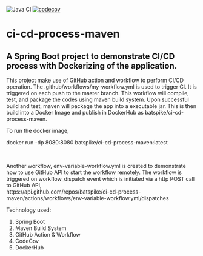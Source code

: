 ![Java CI](https://github.com/batspike/ci-cd-process-maven/workflows/Java%20CI/badge.svg?branch=master)
[![codecov](https://codecov.io/github/batspike/ci-cd-process-maven/coverage.svg?branch=master)](https://codecov.io/github/batspike/ci-cd-process-maven?branch=master)

# ci-cd-process-maven
## A Spring Boot project to demonstrate CI/CD process with Dockerizing of the application.
This project make use of GitHub action and workflow to perform CI/CD operation. 
The .github/workflows/my-workflow.yml is used to trigger CI. It is triggered on each push to the master branch.
This workflow will compile, test, and package the codes using maven build system. Upon successful build
and test, maven will package the app into a executable jar. This is then build into a Docker Image and publish
in DockerHub as batspike/ci-cd-process-maven.

To run the docker image,<br>
    <p>docker run -dp 8080:8080 batspike/ci-cd-process-maven:latest</p>

<br>
<p>
Another workflow, env-variable-workflow.yml is created to demonstrate how to use GitHub API to start the
workflow remotely. The workflow is triggered on workflow_dispatch event which is initiated via a http
POST call to GitHub API,<br>
https://api.github.com/repos/batspike/ci-cd-process-maven/actions/workflows/env-variable-workflow.yml/dispatches
</p>

Technology used:
1. Spring Boot
2. Maven Build System
2. GitHub Action & Workflow
3. CodeCov
4. DockerHub
